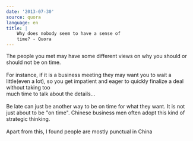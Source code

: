 ```yaml
---
date: '2013-07-30'
source: quora
language: en
title: |
    Why does nobody seem to have a sense of
    time? - Quora
---
```


The people you met may have some different views on why you should or
should not be on time.\
\
For instance, if it is a business meeting they may want you to wait a
little(even a lot), so you get impatient and eager to quickly finalize a
deal without taking too\
much time to talk about the details\...\
\
Be late can just be another way to be on time for what they want. It is
not just about to be \"on time\". Chinese business men often adopt this
kind of strategic thinking.\
\
Apart from this, I found people are mostly punctual in China
